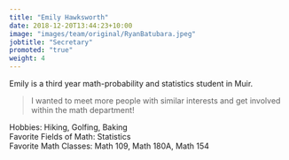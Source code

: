 ```yaml
---
title: "Emily Hawksworth"
date: 2018-12-20T13:44:23+10:00
image: "images/team/original/RyanBatubara.jpeg"
jobtitle: "Secretary"
promoted: "true"
weight: 4
---
```


Emily is a third year math-probability and statistics student in Muir. 

> I wanted to meet more people with similar interests and get involved within the math department! 

Hobbies: Hiking, Golfing, Baking <br /> 
Favorite Fields of Math: Statistics <br />
Favorite Math Classes: Math 109, Math 180A, Math 154 <br /> 

